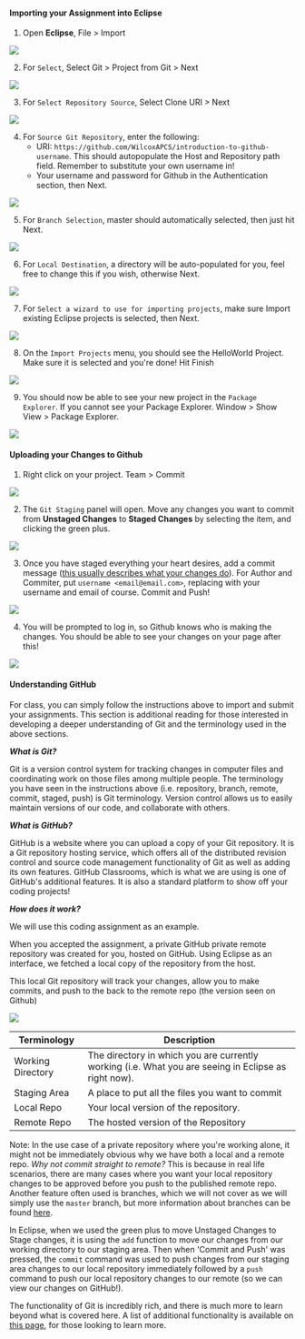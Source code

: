 #### Importing your Assignment into Eclipse


1. Open **Eclipse**, File > Import

![](https://lh3.googleusercontent.com/qhCb_nk20sHXQFv63v5DGyZWKjv8j4KF8EP1HxIC5TqpmFFMutQCbYoZujpl_THk1t2Tu7qfVABq70P-4GevLmplcr61sps9s3K3f600A33fhQMdJMZ3Gm4BtET4JBHK3ON6s6vOpuueAVBh6zeuI-O_t3kDzZYXeciAEpe6Cyk4Ivgg5LbLCk_pJxiHxeOwBcUfBy4ZxXa71U66XqVlO-CyFG3tZZzK6qZ5g2jvdxzeeWxn3lV2LEDO3fQkvpuxOUViw2S181Dnz_J1OuCfc56PjLBEcMcks721SLM1hWuSPVhj7afqvZl8ovH8DlflX_aAXYoTashusfhfNZdYUQaWelU16N26b257G5jAWGXnGOnPqBdlFMMo3uyiRul-H7LF6VzJ3JU6tFyQzbNhOxm_3vjumvAb-275d1bd7s6DplVOT8du76-TZqBjs_TZ4B6wBCZKL4WaL5wVaIsaw1FBpCTyx3WAZ0BOMfqwT9Ryp9OcOlF9TcKgAB5ZAr0C79K6GpiXGnVWR50WnRBP5NhVwyp5nAB84LThhH69xuMyXk9cPR5HtKmhP3hUjuJ0hkYngRXZXFkSviyIU8dVpZQwPcKQLmbDqX8qVE0e=w1640-h1032-no)

2. For `Select`, Select Git > Project from Git > Next

![](https://lh3.googleusercontent.com/7LcR6c1jJEOtr2oazYte7_hQw7LeJF5tmgtH-ra7g9lts8G5SNVl-y89kVidCUkhac1uUopm8lVbhA0j-ARjz1rRDb76y0CeGprOgZs0HsDFhY85eufhuCbrBtnDpfn8pEYZBwwjV3Z7-lH89WvwTSes4T0Xe8qAfSD7KbF_UpYZPwpEIoBtFNDJP2mCBXRMxFsrgrf6-oOLQXUAY3PGo_riXn8gMASU_ppm6KbSc1u5rRyowVjhrXYd_at7RnxhJ8HlFKctOsW8uje_hlOabs6udb-Tw4YKy7SfG6ZydcRyDYuRkeggPp5Z6PogqSeyycaHAKbdLyvMWP4IzR0MSJJO1Xq_NC5K_PRGt_CIQ_Sf1Tckj0BQrkRcQeC7hZfNfwpuiZYMXzaU2yg1haK-0ZcFesIMtCxoIQvVa_rQd9wlKjecLTqLzaUL4M3ZAhRT89qqjljcRj_GHkjESJHHzRUEBHxvOQHdUhMGOtMimCpw5A97TAn81EigQEK35tMNPOFACMTWzKa9ZaadYepavyCPOktHXDjiRmql0liO5cuBoIA_0VvPvSyVhtg174FC0igY1CDcDXvBQeWT718SVZuWmb_Wh4WKWUgPKdn7=w1050-h440-no)

3. For `Select Repository Source`, Select Clone URI > Next

![](https://lh3.googleusercontent.com/jlX8Uwg6uq_niB8C5B0Wgkqpd1IqyVutyPxpsoGaYnHfS8YmI8bd8IKEvjxqVK44yeN3Zm2fDNtcSQQS_UjCtMIv1XNNS-EMTsvUQT_lYMvrWiLdhV0LrTCKoHp0AMGc80PgS1vUINOOKVwpJ65h7D9gtuSIULVVRTqHSqfeN4MgTe7HKL1F_z1pQfhQkcmorktDiVKjYarebMbjDAM3KdVJzAbo83-Y5OT_OIb0IDnXZdIZxzRjDNa-JAM5aSS25fZTjkoGyL0iO8K6wb8FdSnQBUMPp3ioi5le52NSC0x1tWki7U-UG_CEGklMOYEOvffv2tucteqbClklqnGwVjRKuR8lzvUk78IUBANFsQDC0hGa75Mv74cr7Z97Lwq0lzam93Be8qRKbS-D2rCbosDGuiwgacfF-zZMeHpE5-kT0aQtvYb8nLhb3gESrhqL2Eo_4mObay637YTwbrk3kWyLSuTB7UPL-5kZ4koLdnGNyEYrqW8JMXDW7QpPePl0XZclxB0kw5OwMWRapXCiDFhc1Nmja3DoSGuqYAXzrzfSWbr6RubhYs5NXr-l1qe56AlLsssDphqtnTb7gbI2pPxhxvNZlL9cfMxF1zQz=w1054-h352-no)

4. For `Source Git Repository`, enter the following:
   - URI: `https://github.com/WilcoxAPCS/introduction-to-github-username`. This should autopopulate the Host and Repository path field. Remember to substitute your own username in!
   - Your username and password for Github in the Authentication section, then Next.

![](https://lh3.googleusercontent.com/mA_s5zjTm92G1VDxIVb_ALcD2RLzgvVm79bxQx1Oh7M69jd9smCMnug8sxjnF2ImYHHjFojebpOqLSBk91d7MkB2Id6Q1M79K9t2RkdeTXf_dv-d7bLznVFi0iIh2P65cH63QYrbZ6NoJlH3cl-nd4YCRk5YuVbrsq0whPARCr2cnOYAgZNQNANEZ6VXzbsde51pQsLCAMG_Dp8LFnG7st9Jh456AyCYSS5SPoi7KtjCVR6_l3hxIcb5IxQgcFTk4a6Fh7qelzeOtkEtobNlJjsI4x-kA11biW_dS81mLTSTKkpoAt5rAwiZCxHHDCHhceULanKpX6lox76dqrVf5LZ5yY_Vw9TV5QgyrXyI01C-KUG-hweqNsLctGQyQ77kIVKaKbaaArZHy9zaCZH4_i10K7gl5vgx5DhuR3scAC73gJan1W2qBvlBn6Uu0TGSGegqV1iE2SsQ6OeeOnpGHiJozo5MyKh80q6puDSoQ91rwq8BSugsty8IBr_T9hFgbwhr78pl-HCnjRjR_72vbn1JuEC4PrzsZ8CAhczSbALQm2e0JGTu0uAEiYqAqX8sMBs3Dw_aWR0RVrVnq7MXyq0cMa2FPidnl1zdgvzS=w1246-h1102-no)

5. For `Branch Selection`, master should automatically selected, then just hit Next.

![](https://lh3.googleusercontent.com/-abfEVbTj7Pf8OlKuxV7fWjukCJCll-zgbsBnM_dkmaH1olt5VOn6SHb2ezQJ_8D20UloitW-A7J-1QmxAu9lWdcS5G_KwCfOHhWEwhSmf9Ft0Zz8hxFgy110SJLmfYsLsZoqeCzk41A3FHV4NrD92LRCDamAe4WQPD7zw6O6myiMMqHHtVEerLkPss0sfCRvjAQB-kM3kwQEgifxZEX81sH8yYWFNLAq4Po-o2AYqX2-WnCYHk8QwxUYazyTJzgu6ug-76IFcLT7BrqS3acy_2DCe8qWgsP-HA4KvYTCyaMzIrl1lotxKLHU-_r85RMZxKIDFGq_D7E-z3MBIQM8ZNujjQWRC3Jvxw3HNnPFmgSV5Eq4Hu-q3IoEGyWTiV9oJsbB4bNOepj9oK27hkqlxDx3BpMQUsVgdNNzWW0V1uLNq-PsZFYfVUz1yoTWRMAMoDaPTPVmJdnqE7ff9oZCOUSA4Gn2nvBM5M45kxinQrvM0f_ZMAznnccx2ZoMm73LPHaI19HIg5l43JirQH7UNMqo1sI6vGfw6HtO_xHCYa9JC7q3SjBjIbLE0gmrYqaVYSqCvds3kKM--btF0cJPcvuhfoVcMMMs94AvB_D=w1244-h1106-no)

6. For `Local Destination`, a directory will be auto-populated for you, feel free to change this if you wish, otherwise Next.

![](https://lh3.googleusercontent.com/muzdo8aO-SZQp09xSZg45Ogfp_GYpD93_uchbguLNxkq2yoT8xQxJp3PS8JjQa1O2Fs7_xh65rLXMhva3JwVkz-izKkNwCx2ejUmN4Up4nhBzWMf1eDCMRwHDq18S2XQRPcpuLCD3L7QHmsnTmjzX_FBZnT6juGnhx7jOJ0OFzaIHrrtrTudv9onoxLJAU4Sxc0Pdajg-a0aXwIiewl23X0o149mbqr1jU1ORdvahkWe65KAwoXD3kb9Ie8d2bMiaQS0yKIyc0WvTp0KnNvlyDYx7wVVXESLkHaSqNiFSw_PraTL_5M3pO3iFysyIw0ORDwPV1owmtOWQqUb8NAEqxvhK5E2DudeIq-oU7cqeec_qEfYVQ_RncggrTu7i9qOrZlwlXYLiFjnGteLhNd3XHAt0rCxaJLh2tYFF0gaxmGE5xyLMbPg5X4TYv2hhYjIwX6Tzdmj6KtHqCG1q_hyJ2Dzz_Ecmnkk-0tYefbIiPe7jjbc5vS5MuKh_puzF05p6jWO0frPGFUX1OwtKlpQ9yN_oVRUJXw48xeXOTbNp55eGjZfUVRw4xi_3X51CtExgksytbA6eTfDh5ByxT2cWltHT2hahj01y_oSe2P-=w1246-h1104-no)

7. For `Select a wizard to use for importing projects`, make sure Import existing Eclipse projects is selected, then Next.

![](https://lh3.googleusercontent.com/MQudi6GxrZ9-pvvIFcQ5Hivj2c1xj5ST8HB0SOvfJ57HofxKlzmTCcR75pqnrEqokQfBUyX-RG8lwQHdxc4vi6mUq37E4XgNEoqLjH1dbffS0FkDl4sCwg_6_AvVHqpV2CAjZQgpxiCRfUsphFkX9gAqvhICM-ARWg3WtxH_4u3hnB1D4ZN_WgER89D_kut-H-Ac9BPWysMOfBZvyL6r5lA1ga8ZmL7qNz4SYq2nFTNiAeQK_a1S5uzUY9fRdisCnQQTqm_3YKLah8SQVHMg6GrnriP7-DaU2mLJXnXXIzKHwExH2hQf_deWHlBFgj-XhKEoAs5K4_QEawRXdJWiT4U9UcV_jvaWV_nVp77gBbc56UEEe18ONDiAPnqucxc4jSFOhGssUg01rje8q4gHoJLid_fCmvkRibkAqggOC0NJ_yM8HxMi3N346hn0D0ylnX3iNkGKwgUj3jdjufMkcLn4r5iejxjpePvEUqqJaGMAwVYynRyhYTMriyZqwD2R5ORWr4F7jKuA9r77Nrcx5HjS5pBhMVhvjp1U1U_cwpDOREQJOa6mJTfcxO9-bk2J_AwGf51f4FYcF4ix8Joq1QN-0EjJSbELpaE_rr94=w1246-h1108-no)

8. On the `Import Projects` menu, you should see the HelloWorld Project. Make sure it is selected and you're done! Hit Finish

![](https://lh3.googleusercontent.com/Rh1LB5MvaGFTts0FN0it1K0q2N_6hw8otdfLdOxk5GtQzxTMLJci4cd2n8jqooTqQhm9X_rOsAyYs1_nFTR-1tRPbzBX1CzWYIhC6KV0CgOff6uSiDxQuKxV7bslfyCLtFLEHZaTI5oMFhV8zmO5BNjKrj66rD5MqSVcjjYV3GQbaK1PyMuA0ydAHmjb7BL66ZcYoc9cfPziquN7H_PF27CTEzvHA0U2QOJjunWfuOUY-EsuDfJGdAVM2pQJquCIwSu5GArlZxxHHk74OPyuyGTj0l1i6kVJEhtThcxpBjt_KPc1SfcWxSFvoEP6WfzdY5EGD-bk_Rgo7uqL-evMrB7agsNd46hBIltNc4f21Ceq5CKlrGKIN-nOIewkh70O9tTCl5wN_9nllSffl1fWAXDkI7wi2germkGzl2t0pNxWcWNGb3UxQVWIV1SEBgMvnsE23TJwaupsIWypK14_NtMY7obGdwRYIdPNKR5kdAkl2ZUvQV3L0YiBBVafL8W1KJIRMuUs1eGOf9y8jw9U5ZhrqOSsxfD2yesRxW5tOTGDcznCgMvZGrCRQIkm31NSyGcty0SzoBFn8LP-dpiGEpjpV2oAqZE-gQBcxbAF=w1206-h1098-no)

9. You should now be able to see your new project in the `Package Explorer`. If you cannot see your Package Explorer. Window > Show View > Package Explorer.

![](https://lh3.googleusercontent.com/pZ2L86DcaO-fgudyX903n54lzxGzEd6cfKEDVPnu3ppS-WCLVyBJqO_nCD393zGd7IUaiHWrtWdqLzoyznzQBupetoV0wN8ghdiOm209pyoSQrhoOnqpq3V8SJsf3_pp7eeO7-suNJOffg824yn8a3t-5nsro-7svBPeO8IgtBx4hqVyXxejZ1HZbZ6Sq2e5jTcng3lDL4TJbeuvWaF-qwZF4b2SvyPk9gcyXpc7mlqIroR7bUDOO9JkJ6wiVYw3d6TsAuaPknJGmvxCj9DoME9g_ECvRIFeFgAbrSyVVS3Kdcfe0rUmPh24FEAsqH-sbOvNjy77kjv3xroQWC1X7NAVHcvDi7B3ABIqt56cdxDGxIa0xOaqn9COk8ZdsdDutLLTGhshVc_vl-djfOSPbwOMdFcfMXzIoA6C4_UPswDrAYF9ANnucO6ZXHgxqXvH8BQsg5kxr4q95cEK2nxE9CQz0xb_NLXQH5jMK9KNocF9x9nO4xgYH2OiT61q6GEYjVvfQjqqXkRLj1_eFtEGPy7knlGHyUnsZ0nvZvrxppxL1pGHcB70oxHE-PaWaps8EV3YKjEuTj2c-a1eQbvfzrCUhbZ6MyMhzpjpe7Oj=w2162-h884-no)

#### Uploading your Changes to Github

1. Right click on your project. Team > Commit

![](https://lh3.googleusercontent.com/0rZDNAFKekrg_8be5lsk7NxoDWTemUs5fF076hub9VbY4tKHu4qTIRBfkH2z6I7q-Ou00KRae3iI7yDrcCIGFNzAhVXDWQ3RMYsQ3aOfQdCXF9yJgW4ts0GDSVsPNV_lBE5xn18gnzl1X8rhBkZarF3nFfvI06XG0ojvqa50GPaP5FriO5CwjaYEjltB2TFTAtQijveFB6OTGNvmJ-4K0QUDK1srr6GlKC4Vn5ywFy9EhWqjNRfUx-ZxGop47Famcx3yY8fXKWL7zyTE8t8NrFiWExvwm35hYoufwtXP8LpruEXRysFpkzJXl-XDz-A96LO_XsCfdQTJTxdfazwZBS63VM4Ys1rOjjxwKDGPUnjPhYjFsF1EB-gY529yioOBCT6GTTCParyXhCTsZibZsyuIQgZnT-LB6uaFGDIg_4SH9qkn3VPQBHNv9Jj9ltGO-q21McODxLoX8YNczinbPi88-YCO_Bz431ehk8x5C7MXpmFZZJEhCRxzUuQf5rLlYmVM-nKQELN17vlLt9wyPBaPH2S61EyAH0SddCvb4AzPfnaBgw-8sqCDwVUEnSP4n_Ff0GbQ3pTGOY2cfYR024CLnVL7dEZPkkwFz9_X=w1820-h1476-no)

2. The `Git Staging` panel will open. Move any changes you want to commit from **Unstaged Changes** to **Staged Changes** by selecting the item, and clicking the green plus.

![](https://lh3.googleusercontent.com/MCaMAb3cX2TzudwZdM6TMbainWo6RUMunVfc8KRmCuIpueH_Fei_fo8RM3bF5mW1ruRED0CTODitXk7KAk4zh_I6xQQ8ZwB0ohJALFIdSX3Gk4uuaSdTxXUPBFrgH8SUAWYX64QYZuc3XcgBHuWMlnwkMZHsNbbc7IuFtNuc5zzyVosT34STpaxC_F_CWdZkNpDlRUYnXmGRMfk78HuyDrd9TTQfFOmpUk4KQpH47sJMp7giur_cagzIxjJhMo9RMIRSXJRro_qEeLus3YNhH_PJISFj7hlj8qCyWuytA1S_s7PBJfd6qLDuHoh7OshxHd54ckyP-Kx_Fj-_CpzD_Y2FS0hIoTVRrz1SnCh3C62OXfl1Mzc3Ls_PPyHtYueWN6pu_cLVeIGVv4o85VrTUUV10MdFKE--OoCdj2vQoPW6ifFdB6XTX8Vw9seWXHlnO6TSE6vJQ4P-ztF3JYklo-clMYuXWup5yPe3yUsM9-k3VkRkdRK8GZZO2mEjK1ki-6RUuVEPPw7yPMoJCJlDfKUxQBvMzQhr26t3NGI4WB_H5AwjJuCqKqgFNq0s6GrFdyAxPENk0Y_JcTugMVaOYv9nab_Q1MEeKBSCPYRR=w1396-h1070-no)

3. Once you have staged everything your heart desires, add a commit message ([this usually describes what your changes do](https://chris.beams.io/posts/git-commit/)). For Author and Commiter, put `username <email@email.com>`, replacing with your username and email of course. Commit and Push!

![](https://lh3.googleusercontent.com/bPNkWjpbNQa19MaHV_tDZVe0MxnMCbFaqDBOSlH3hP0TnL8KKdLQyGBRiAvdMMBATmkt0fspRj4ct5al9-QUxRwMnmLx5OZ_5zsddNLYGo7ofnp6WZwVKToppU2RxbbPNnKe8yGj7SOI-w6DJ7YUAHEEKQsHcUKUshgBHiybxunmVoF9cad3HtMG9fdCBaq2Dnf2UGTSylgny0woogu8ogE-UeSSBerl141pxaSif7nTayh2dzSBB6aEMJ_61Cy0iWO2vCpZ0uK7tMmOjm2ReNsoPtlBTfO0evnWI2s1o06geA1JxJpwOHo9UrkL6xH0xCFkrrdLRuFC7of4XAKa67_n_O7Rq3pnDeXEo00BnCv_UfevuMTOEwisWDToHSffc-GfJq7twxpCoD7Q8ZOCadLk24FslPZa9EPebC_vuHgkqiZ9NuayGo0OoL60d-68bFXBOmFBN4Bkp3hkGfDAqDFvz6hrG6YrY2N2vP94drX970T_cAmM3z7mT7swNKsc-HCurZz4q3hZu61e8km5_I354bYR38Pp1_j91IylMQYduxeSBp7_qTwFUvROBmX9crHaXDasNnQeti5EI_0_mr3EskDmnYMHEflSIepM=w1392-h1060-no)

4. You will be prompted to log in, so Github knows who is making the changes. You should be able to see your changes on your page after this!

![](https://lh3.googleusercontent.com/qOsUaQCE2cpSXDG9Sm5LLNkK0hh1xBKevUiv-Jei15Jq-D2jfzK0vIcZGcLaz-efHOFQYbzp-GxyH66Z8Y12anXBcAZaIctR_140VxPxK3EpPACeREUGhYZNbv-pfIBNkEZlxVm04VQyD6tg3DTzR1LoaejSATUymlr7I-mNosC8OLDKQoJOmAUXBde_bSdXZgP40z9RbUrBMbVNQv3YSnCx8f7ojzUJJCtY0SjTiEG4Zu0dDCLpuK4kpxddL03WaBj0PCDrBmWk9se3XRJpOk7OowJdPmRPjjuj2iH8zExCz6FUyuVu2r-RobPxS78H0c8PKI8gGVnZmuU2c40odTkrCEdk0VS2lYetp5o040eGmAec9RqZTOlfcVvyKWazYEXyXQWibzBNQW_7dPdkWBin8gmEhVfKeNIhB1zKsi5DQU-Jp8eKIJiN0RkWLxu2KYygSyXi1gHA3W0U5K2z7AbFEnvXXKyozKBa5aDJBHFa1ypKqeuOa5NiCo1bTPwg2P2Y4czfUR_1f2HuUnvqDZK1k8QaKZl5y5bLDB2UOE2T6_lmEz5DLgKNHguWWhNUSK6VvFIUUqOfTQmeEHO2clNdz86YLrIw_Mop5Pq7=w976-h338-no)

#### Understanding GitHub

For class, you can simply follow the instructions above to import and submit your assignments. This section is additional reading for those interested in developing a deeper understanding of Git and the terminology used in the above sections.

**_What is Git?_**

Git is a version control system for tracking changes in computer files and coordinating work on those files among multiple people. The terminology you have seen in the instructions above (i.e. repository, branch, remote, commit, staged, push) is Git terminology. Version control allows us to easily maintain versions of our code, and collaborate with others.

**_What is GitHub?_**

GitHub is a website where you can upload a copy of your Git repository. It is a Git repository hosting service, which offers all of the distributed revision control and source code management functionality of Git as well as adding its own features. GitHub Classrooms, which is what we are using is one of GitHub's additional features. It is also a standard platform to show off your coding projects!

**_How does it work?_**

We will use this coding assignment as an example.

When you accepted the assignment, a private GitHub private remote repository was created for you, hosted on GitHub. Using Eclipse as an interface, we fetched a local copy of the repository from the host. 

This local Git repository will track your changes, allow you to make commits, and push to the back to the remote repo (the version seen on Github)

![](https://qph.fs.quoracdn.net/main-qimg-3aa29f29ede6a8245b6964f663c60339.webp)

Terminology | Description 
--- | --- 
Working Directory | The directory in which you are currently working (i.e. What you are seeing in Eclipse as right now). 
Staging Area | A place to put all the files you want to commit
Local Repo | Your local version of the repository.
Remote Repo | The hosted version of the Repository

Note: In the use case of a private repository where you're working alone, it might not be immediately obvious why we have both a local and a remote repo. *Why not commit straight to remote?* This is because in real life scenarios, there are many cases where you want your local repository changes to be approved before you push to the published remote repo. Another feature often used is branches, which we will not cover as we will simply use the `master` branch, but more information about branches can be found [here](https://git-scm.com/book/en/v2/Git-Branching-Branches-in-a-Nutshell).

In Eclipse, when we used the green plus to move Unstaged Changes to Stage changes, it is using the `add` function to move our changes from our working directory to our staging area. Then when 'Commit and Push' was pressed, the `commit` command was used to push changes from our staging area changes to our local repository immediately followed by a `push` command to push our local repository changes to our remote (so we can view our changes on GitHub!).  

The functionality of Git is incredibly rich, and there is much more to learn beyond what is covered here. A list of additional functionality is available on [this page](https://git-scm.com/docs), for those looking to learn more.
